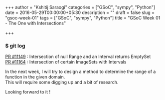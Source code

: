 +++
author = "Kshitij Saraogi"
categories = ["GSoC", "sympy", "Python"]
date = 2016-05-29T00:00:00+05:30
description = ""
draft = false
slug = "gsoc-week-01"
tags = ["GSoC", "sympy", "Python"]
title = "GSoC Week 01 - The One with Intersections"

+++



### **$ git log**

[PR #11149](https://github.com/sympy/sympy/pull/11149) : Intersection of null Range and an Interval returns EmptySet  
[PR #11164](https://github.com/sympy/sympy/pull/11164) : Intersection of certain ImageSets with Intervals


In the next week, I will try to design a method to determine the range of a function in the given domain.  
This will require some digging up and a bit of research.

Looking forward to it !  
